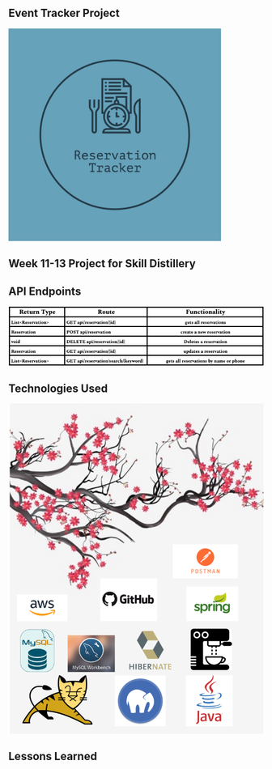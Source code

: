 ## Event Tracker Project
<img src="images/ReservationTracker-logos.jpeg" height="420">

## Week 11-13 Project for Skill Distillery

## API Endpoints
<img src="images/ReservationReturnTypes.png">

## Technologies Used
<img src="images/reservationTechnologiesUsed.png">

## Lessons Learned
